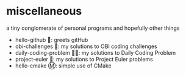 # miscellaneous
a tiny conglomerate of personal programs and hopefully other things

* hello-github 👋: greets gitHub
* obi-challenges 🥇: my solutions to OBI coding challenges
* daily-coding-problem 👨‍💻: my solutions to Daily Coding Problem 
* project-euler 🔢: my solutions to Project Euler problems
* hello-cmake Ⓜ️: simple use of CMake
